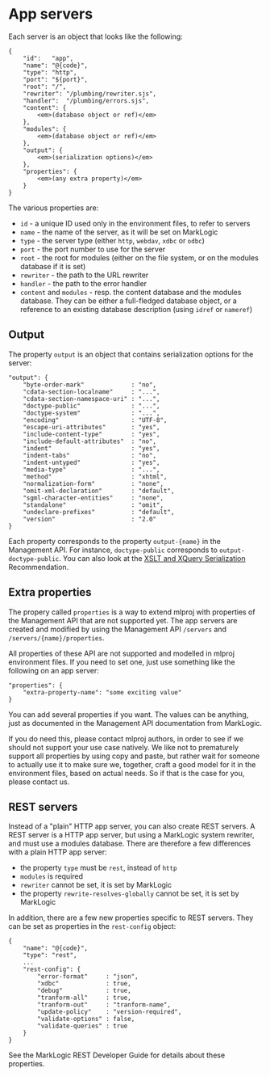 # App servers

Each server is an object that looks like the following:

    {
        "id":   "app",
        "name": "@{code}",
        "type": "http",
        "port": "${port}",
        "root": "/",
        "rewriter": "/plumbing/rewriter.sjs",
        "handler":  "/plumbing/errors.sjs",
        "content": {
            <em>(database object or ref)</em>
        },
        "modules": {
            <em>(database object or ref)</em>
        },
        "output": {
            <em>(serialization options)</em>
        },
        "properties": {
            <em>(any extra property)</em>
        }
    }

The various properties are:

- `id` - a unique ID used only in the environment files, to refer to servers
- `name` - the name of the server, as it will be set on MarkLogic
- `type` - the server type (either `http`, `webdav`, `xdbc` or `odbc`)
- `port` - the port number to use for the server
- `root` - the root for modules (either on the file system, or on the modules
  database if it is set)
- `rewriter` - the path to the URL rewriter
- `handler` - the path to the error handler
- `content` and `modules` - resp. the content database and the modules database.
  They can be either a full-fledged database object, or a reference to an
  existing database description (using `idref` or `nameref`)

## Output

The property `output` is an object that contains serialization options for the
server:

	"output": {
		"byte-order-mark"             : "no",
		"cdata-section-localname"     : "...",
		"cdata-section-namespace-uri" : "...",
		"doctype-public"              : "...",
		"doctype-system"              : "...",
		"encoding"                    : "UTF-8",
		"escape-uri-attributes"       : "yes",
		"include-content-type"        : "yes",
		"include-default-attributes"  : "no",
		"indent"                      : "yes",
		"indent-tabs"                 : "no",
		"indent-untyped"              : "yes",
		"media-type"                  : "...",
		"method"                      : "xhtml",
		"normalization-form"          : "none",
		"omit-xml-declaration"        : "default",
		"sgml-character-entities"     : "none",
		"standalone"                  : "omit",
		"undeclare-prefixes"          : "default",
		"version"                     : "2.0"
	}

Each property corresponds to the property `output-{name}` in the Management API.
For instance, `doctype-public` corresponds to `output-doctype-public`.  You can
also look at the
[XSLT and XQuery Serialization](https://www.w3.org/TR/xslt-xquery-serialization-3/)
Recommendation.

## Extra properties

The propery called `properties` is a way to extend mlproj with properties of the
Management API that are not supported yet.  The app servers are created and
modified by using the Management API `/servers` and
`/servers/{name}/properties`.

All properties of these API are not supported and modelled in mlproj environment
files.  If you need to set one, just use something like the following on an app
server:

    "properties": {
        "extra-property-name": "some exciting value"
    }

You can add several properties if you want.  The values can be anything, just as
documented in the Management API documentation from MarkLogic.

If you do need this, please contact mlproj authors, in order to see if we should
not support your use case natively.  We like not to prematurely support all
properties by using copy and paste, but rather wait for someone to actually use
it to make sure we, together, craft a good model for it in the environment
files, based on actual needs.  So if that is the case for you, please contact
us.

## REST servers

Instead of a "plain" HTTP app server, you can also create REST servers.  A REST
server is a HTTP app server, but using a MarkLogic system rewriter, and must use
a modules database.  There are therefore a few differences with a plain HTTP app
server:

- the property `type` must be `rest`, instead of `http`
- `modules` is required
- `rewriter` cannot be set, it is set by MarkLogic
- the property `rewrite-resolves-globally` cannot be set, it is set by MarkLogic

In addition, there are a few new properties specific to REST servers.  They can
be set as properties in the `rest-config` object:

    {
        "name": "@{code}",
        "type": "rest",
        ...
        "rest-config": {
            "error-format"     : "json",
            "xdbc"             : true,
            "debug"            : true,
            "tranform-all"     : true,
            "tranform-out"     : "tranform-name",
            "update-policy"    : "version-required",
            "validate-options" : false,
            "validate-queries" : true
        }
    }

See the MarkLogic REST Developer Guide for details about these properties.
